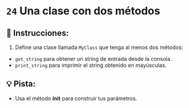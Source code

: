 # `24` Una clase con dos métodos

## 📝 Instrucciones:

1. Define una clase llamada `MyClass` que tenga al menos dos métodos:
+ `get_string` para obtener un string de entrada desde la consola.
+ `print_string` para imprimir el string obtenido en mayúsculas.

## 💡 Pista:

+ Usa el método __init__ para construir tus parámetros.
